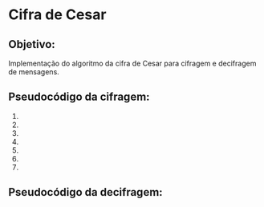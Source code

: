 # Cifra de Cesar

## Objetivo:

Implementação do algoritmo da cifra de Cesar para cifragem e decifragem de mensagens.

## Pseudocódigo da cifragem:

1. 
2. 
3. 
4. 
5. 
6. 
7. 

## Pseudocódigo da decifragem:


